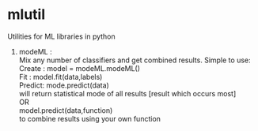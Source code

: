 mlutil
======

Utilities for ML libraries in python  

1) modeML :   
  Mix any number of classifiers and get combined results. Simple to use:   
    Create : model =  modeML.modeML()  
    Fit    : model.fit(data,labels)  
    Predict: mode.predict(data)   
             will return statistical mode of all results [result which occurs most]  
             OR  
             model.predict(data,function)   
             to combine results using your own function   
    
